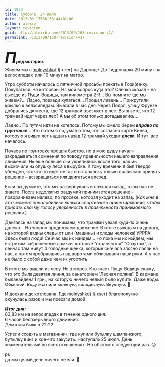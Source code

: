 ```yaml
---
id: 1924
title: Суббота, 24 июля
date: 2013-09-17T06:30:44+02:00
author: alexrb
layout: revision
guid: http://alexrb.name/2013/09/168-revision-v1/
permalink: /2013/09/168-revision-v1/
---
```

_**<font size="+5">П</font>редыстория.**_  
Живем мы с [molnyshko](http://molnyshko.livejournal.com/){.lj-user} на Дарнице. До Гидропарка 20 минут на велосипедах. или 10 минут на метро.

Утро субботы началось с пятничной просьбы поехать в Гори(е)нку. Покупаться. <!--more-->На котлован. На мой вопрос куда это? Олечка сказал &#8211; на выезде из Пущи-Водицы, там километра 2-3&#8230; Вы помните где мы живем?&#8230; Ладно, поехади купаться&#8230; Прошел ливень&#8230; Прикрутили крылья к велосипедам. Выехали в час дня. Через Подол, улицу Фрунзе добрались до места, где 12 трамвай въезжает в лес. Вы знаете, что 12 трамвай идет через лес? А мы об этом только догадывались&#8230;

Ладно.. По путям идти не хотелось. Потому мы смело берем _**вправо по грунтовке**_&#8230; Это потом я подумал о том, что согласно карте Киева, которую я видел лет надцать назад 12 трамвай уходит **_влево_**. И тут&nbsp; все началось. 

Почаса по грунтовке прошли быстро, но в мою душу начали закрадываться сомнения по поводу правильности нашего направления движения. Но еще больше они укрепились после того, как мы выскочили на опушку леса к вырубке. К тому времени я был твердо убежден, что что-то идет не так и оставалось только правильно принять решение &#8211; возвращаться или двигаться вперед.

Если вы думаете, что мы развернулись и поехали назад, то вы нас не знаете. После недолжгих раздумий принимается решение &#8211; поворачиваем налево, по просеке, которая уходит на запад. (_Как мне в этот момент понадобились навыки спортивного ориентирования, чтобы придать своему голосу уверенность в правильности принимаемого решения._)

Двигаясь на запад мы понимаем, что трамвай уехал куда-то очень далеко&#8230; Но упорно продолжаем движение. В итоге выходим на дорогу, на которой видны следы от шин (машины) и следы человека! УРРРА! Здесь были люди! Сейчас мы их найдем&#8230; Но пока мы их найдем, мы встретим заброшенные домики, которые &#8220;охраняются&#8221; &#8220;Спрутом&#8221;, а сейчас там живут 4 голодные щенка, которые сначала злобно лаяли на нас, а потом пробравшись под воротами облизывали наши руки. А у нас не было с собой даже чем их угостить.

В итоге мы вышли из лесу. Не в мороз. Кто знает Пущу-Водицу скажу, что это была девятая линия, за санаторием &#8220;Лесная поляна&#8221;. В кармане быланайдена 1 грн., на которую ничего нельзя было купить. Даже воды. Обычной. Воду мы пили холоную, колодязную. Вкусную. 🙂

И доехали до котлована. Где [molnyshko](http://molnyshko.livejournal.com/){.lj-user} благополучно окунулась разок и мы поехали домой.

**_Итог дня:_**  
83,83 км на велосипедах в течение одного дня.  
6 часов беспрерывного движения.  
Дома мы была в 22:22.

Успели сходить в магазинчик, где купили бутылку шампанского, бутылку вина и кое-что закусить. Наступало 25 июля. День знаменательный во всех отношениях. Но об этом с следующий раз. 😉

ps  
да мы целый день ничего не ели. 🙂